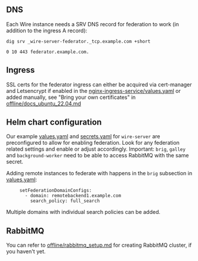 ## DNS

Each Wire instance needs a SRV DNS record for federation to work (in addition to the ingress A record):

```
dig srv _wire-server-federator._tcp.example.com +short

0 10 443 federator.example.com.
```

## Ingress

SSL certs for the federator ingress can either be acquired via cert-manager and Letsencrypt if enabled in the [nginx-ingress-service/values.yaml](../values/nginx-ingress-services/prod-values.example.yaml)
or added manually, see "Bring your own certificates" in [offline/docs_ubuntu_22.04.md](./docs_ubuntu_22.04.md)


## Helm chart configuration

Our example [values.yaml](../values/wire-server/prod-values.example.yaml) and [secrets.yaml](../values/wire-server/prod-secrets.example.yaml) for `wire-server` are preconfigured to allow for enabling federation.
Look for any federation related settings and enable or adjust accordingly.
Important: `brig`, `galley` and `background-worker` need to be able to access RabbitMQ with the same secret.

Adding remote instances to federate with happens in the `brig` subsection in [values.yaml](../values/wire-server/prod-values.example.yaml):

```
     setFederationDomainConfigs:
       - domain: remotebackend1.example.com
         search_policy: full_search
```
Multiple domains with individual search policies can be added.

## RabbitMQ

You can refer to [offline/rabbitmq_setup.md](./rabbitmq_setup.md) for creating RabbitMQ cluster, if you haven't yet.
